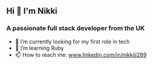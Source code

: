 ## Hi 👋 I'm Nikki

### A passionate full stack developer from the UK

- 🔭 I’m currently looking for my first role in tech
- 🌱 I’m learning Ruby
- 📫 How to reach me: www.linkedin.com/in/nikkijj289
